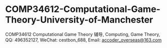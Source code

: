 # COMP34612-Computational-Game-Theory-University-of-Manchester
COMP34612 Computational Game Theory 辅导, Computing, Game Theory, QQ: 496352127, WeChat: cestbon_688, Email: accoder_overseas@163.com
